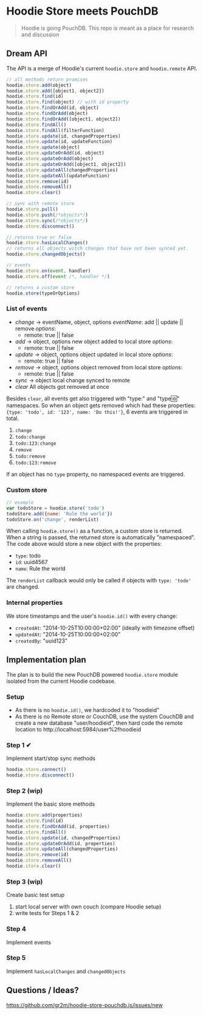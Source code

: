 Hoodie Store meets PouchDB
==========================

> Hoodie is going PouchDB. This repo is meant as a place for research and discussion

## Dream API

The API is a merge of Hoodie's current `hoodie.store`
and `hoodie.remote` API.

```js
// all methods return promises
hoodie.store.add(object)
hoodie.store.add([object1, object2])
hoodie.store.find(id)
hoodie.store.find(object) // with id property
hoodie.store.findOrAdd(id, object)
hoodie.store.findOrAdd(object)
hoodie.store.findOrAdd([object1, object2])
hoodie.store.findAll()
hoodie.store.findAll(filterFunction)
hoodie.store.update(id, changedProperties)
hoodie.store.update(id, updateFunction)
hoodie.store.update(object)
hoodie.store.updateOrAdd(id, object)
hoodie.store.updateOrAdd(object)
hoodie.store.updateOrAdd([object1, object2])
hoodie.store.updateAll(changedProperties)
hoodie.store.updateAll(updateFunction)
hoodie.store.remove(id)
hoodie.store.removeAll()
hoodie.store.clear()

// sync with remote store
hoodie.store.pull()
hoodie.store.push(/*objects*/)
hoodie.store.sync(/*objects*/)
hoodie.store.disconnect()

// returns true or false
hoodie.store.hasLocalChanges()
// returns all objects witch changes that have not been synced yet.
hoodie.store.changedObjects()

// events
hoodie.store.on(event, handler)
hoodie.store.off(event /*, handler */)

// returns a custom store
hoodie.store(typeOrOptions)
```

### List of events

- *change* -> eventName, object, options
  _eventName_: add || update || remove
  _options_:
    - remote: true || false
- *add* -> object, options
  new object added to local store
  _options_:
    - remote: true || false
- *update* -> object, options
  object updated in local store
  _options_:
    - remote: true || false
- *remove* -> object, options
  object removed from local store
  _options_:
    - remote: true || false
- *sync* -> object
  local change synced to remote
- *clear*
  All objects got removed at once

Besides `clear`, all events get also triggered
with "type:" and "type:id:" namespaces. So when
an object gets removed which had these properties:
`{type: 'todo', id: '123', name: 'Do this!'}`,
6 events are triggered in total.

1. `change`
2. `todo:change`
3. `todo:123:change`
1. `remove`
2. `todo:remove`
3. `todo:123:remove`

If an object has no `type` property, no namespaced
events are triggered.

### Custom store

```js
// example
var todoStore = hoodie.store('todo')
todoStore.add({name: 'Rule the world'})
todoStore.on('change', renderList)
```

When calling `hoodie.store()` as a function, a custom
store is returned. When a string is passed, the returned
store is automatically "namespaced". The code above would
store a new object with the properties:

- `type`: todo
- `id`: uuid4567
- `name`: Rule the world

The `renderList` callback would only be called if objects
with `type: 'todo'` are changed.

### Internal properties

We store timestamps and the user's `hoodie.id()` with every
change:

- `createdAt`: "2014-10-25T10:00:00+02:00" (ideally with timezone offset)
- `updatedAt`: "2014-10-25T10:00:00+02:00"
- `createdBy`: "uuid123"


## Implementation plan

The plan is to build the new PouchDB powered `hoodie.store` module
isolated from the current Hoodie codebase.

### Setup

- As there is no `hoodie.id()`, we hardcoded it to "hoodieid"
- As there is no Remote store or CouchDB, use the system CouchDB
  and create a new database "user/hoodieid", then hard code the
  remote location to http://localhost:5984/user%2fhoodieid

### Step 1 ✔

Implement start/stop sync methods

```js
hoodie.store.connect()
hoodie.store.disconnect()
```

### Step 2 (wip)

Implement the basic store methods

```js
hoodie.store.add(properties)
hoodie.store.find(id)
hoodie.store.findOrAdd(id, properties)
hoodie.store.findAll()
hoodie.store.update(id, changedProperties)
hoodie.store.updateOrAdd(id, properties)
hoodie.store.updateAll(changedProperties)
hoodie.store.remove(id)
hoodie.store.removeAll()
hoodie.store.clear()
```

### Step 3 (wip)

Create basic test setup

1. start local server with own couch (compare Hoodie setup)
2. write tests for Steps 1 & 2

### Step 4

Implement events

### Step 5

Implement `hasLocalChanges` and `changedObjects`



## Questions / Ideas?

https://github.com/gr2m/hoodie-store-pouchdb.js/issues/new
